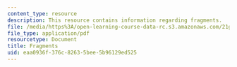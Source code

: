 ```yaml
---
content_type: resource
description: This resource contains information regarding fragments.
file: /media/https%3A/open-learning-course-data-rc.s3.amazonaws.com/21g-222-expository-writing-for-bilingual-students-fall-2002/eaa0936f376c82635bee5b96129ed525_MIT21G_222F02_fragments.pdf
file_type: application/pdf
resourcetype: Document
title: Fragments
uid: eaa0936f-376c-8263-5bee-5b96129ed525
---
```

